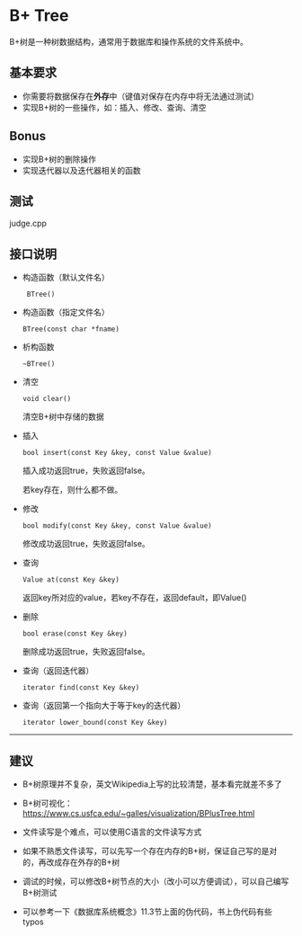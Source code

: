 # B+ Tree

B+树是一种树数据结构，通常用于数据库和操作系统的文件系统中。

## 基本要求

* 你需要将数据保存在**外存**中（键值对保存在内存中将无法通过测试）
* 实现B+树的一些操作，如：插入、修改、查询、清空

## Bonus

* 实现B+树的删除操作
* 实现迭代器以及迭代器相关的函数

## 测试

judge.cpp

## 接口说明

* 构造函数（默认文件名）

  ` BTree()` 

* 构造函数（指定文件名）

  `BTree(const char *fname)`

* 析构函数

  `~BTree()`

* 清空

  `void clear()`

  清空B+树中存储的数据

* 插入

  `bool insert(const Key &key, const Value &value)`

  插入成功返回true，失败返回false。

  若key存在，则什么都不做。

* 修改

  `bool modify(const Key &key, const Value &value)`

  修改成功返回true，失败返回false。

* 查询

  `Value at(const Key &key)`

  返回key所对应的value，若key不存在，返回default，即Value()

* 删除

  `bool erase(const Key &key)`

  删除成功返回true，失败返回false。

* 查询（返回迭代器）

  `iterator find(const Key &key)`

* 查询（返回第一个指向大于等于key的迭代器）

  `iterator lower_bound(const Key &key)`

---

## 建议

* B+树原理并不复杂，英文Wikipedia上写的比较清楚，基本看完就差不多了

* B+树可视化：https://www.cs.usfca.edu/~galles/visualization/BPlusTree.html

* 文件读写是个难点，可以使用C语言的文件读写方式

* 如果不熟悉文件读写，可以先写一个存在内存的B+树，保证自己写的是对的，再改成存在外存的B+树

* 调试的时候，可以修改B+树节点的大小（改小可以方便调试），可以自己编写B+树测试

* 可以参考一下《数据库系统概念》11.3节上面的伪代码，书上伪代码有些typos



